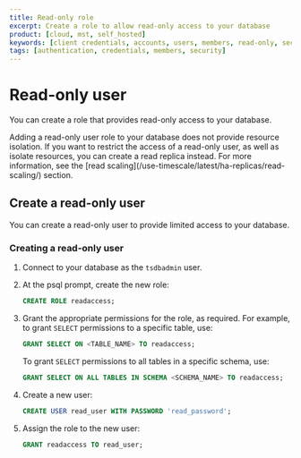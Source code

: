 ```yaml
---
title: Read-only role
excerpt: Create a role to allow read-only access to your database
product: [cloud, mst, self_hosted]
keywords: [client credentials, accounts, users, members, read-only, security]
tags: [authentication, credentials, members, security]
---
```


# Read-only user

You can create a role that provides read-only access to your database.

<Highlight type="important">
Adding a read-only user role to your database does not provide resource
isolation. If you want to restrict the access of a read-only user, as well as isolate resources, you can create a read replica instead. For more information, see the
[read scaling](/use-timescale/latest/ha-replicas/read-scaling/)
section.
</Highlight>

## Create a read-only user

You can create a read-only user to provide limited access to your database.

<Procedure>

### Creating a read-only user

1.  Connect to your database as the `tsdbadmin` user.

1.  At the psql prompt, create the new role:

    ```sql
    CREATE ROLE readaccess;
    ```

1.  Grant the appropriate permissions for the role, as required. For example, to
    grant `SELECT` permissions to a specific table, use:

    ```sql
    GRANT SELECT ON <TABLE_NAME> TO readaccess;
    ```

    To grant `SELECT` permissions to all tables in a specific schema, use:

    ```sql
    GRANT SELECT ON ALL TABLES IN SCHEMA <SCHEMA_NAME> TO readaccess;
    ```

1.  Create a new user:

    ```sql
    CREATE USER read_user WITH PASSWORD 'read_password';
    ```

1.  Assign the role to the new user:

    ```sql
    GRANT readaccess TO read_user;
    ```

</Procedure>

